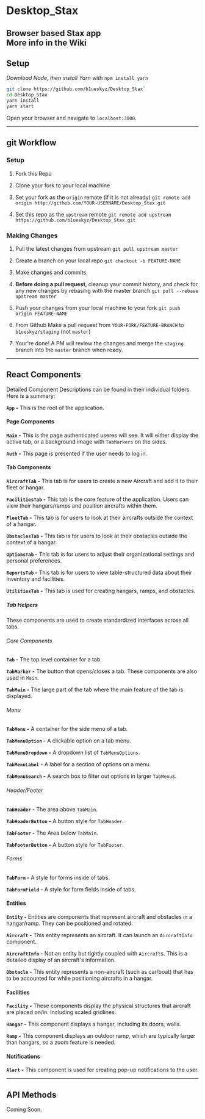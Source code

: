 # Desktop_Stax
Browser based Stax app  
More info in the Wiki
---

## Setup

_Download Node, then install Yarn with_ `npm install yarn`

```bash
git clone https://github.com/b1ueskyz/Desktop_Stax`
cd Desktop_Stax
yarn install
yarn start
```

Open your browser and navigate to `localhost:3000`.

---

## git Workflow

### Setup

1. Fork this Repo

2. Clone your fork to your local machine

3. Set your fork as the `origin` remote (if it is not already)
`git remote add origin http://github.com/YOUR-USERNAME/Desktop_Stax.git`

4. Set this repo as the `upstream` remote
`git remote add upstream https://github.com/b1ueskyz/Desktop_Stax.git`

### Making Changes

1. Pull the latest changes from upstream
`git pull upstream master`

2. Create a branch on your local repo
`git checkout -b FEATURE-NAME`

3. Make changes and commits.

4. **Before doing a pull request**, cleanup your commit history, and check for any new changes by rebasing with the master branch `git pull --rebase upstream master`

5. Push your changes from your local machine to your fork `git push origin FEATURE-NAME`

6. From Github Make a pull request from `YOUR-FORK/FEATURE-BRANCH` to `b1ueskyz/staging` (not `master`)

7. Your're done! A PM will review the changes and merge the `staging` branch into the `master` branch when ready.

---

## React Components

Detailed Component Descriptions can be found in their individual folders. Here is a summary:

**`App` -** This is the root of the application.

#### Page Components

**`Main` -** This is the page authenticated useres will see. It will either display the active tab, or a background image with `TabMarkers` on the sides.

**`Auth` -** This page is presented if the user needs to log in.

#### Tab Components

**`AircraftTab` -** This tab is for users to create a new Aircraft and add it to their fleet or hangar.

**`FacilitiesTab` -** This tab is the core feature of the application. Users can view their hangars/ramps and position aircrafts within them.

**`FleetTab` -** This tab is for users to look at their aircrafts outside the context of a hangar.

**`ObstaclesTab` -** This tab is for users to look at their obstacles outside the context of a hangar.

**`OptionsTab` -** This tab is for users to adjust their organizational settings and personal preferences.

**`ReportsTab` -** This tab is for users to view table-structured data about their inventory and facilities.

**`UtilitiesTab` -** This tab is used for creating hangars, ramps, and obstacles.

##### Tab Helpers

These components are used to create standardized interfaces across all tabs.

###### Core Components

**`Tab` -** The top level container for a tab.

**`TabMarker` -** The button that opens/closes a tab. These components are also used in `Main`.

**`TabMain` -** The large part of the tab where the main feature of the tab is displayed.

###### Menu

**`TabMenu` -** A container for the side menu of a tab.

**`TabMenuOption` -** A clickable option on a tab menu.

**`TabMenuDropdown` -** A dropdown list of `TabMenuOptions`.

**`TabMenuLabel` -** A label for a section of options on a menu.

**`TabMenuSearch` -** A search box to filter out options in larger `TabMenu`s.

###### Header/Footer

**`TabHeader` -** The area above `TabMain`.

**`TabHeaderButton` -** A button style for `TabHeader`.

**`TabFooter` -** The Area below `TabMain`.

**`TabFooterButton` -** A button style for `TabFooter`.

###### Forms

**`TabForm` -** A style for forms inside of tabs.

**`TabFormField` -** A style for form fields inside of tabs.

#### Entities

**`Entity` -** Entities are components that represent aircraft and obstacles in a hangar/ramp. They can be positioned and rotated.

**`Aircraft` -** This entity represents an aircraft. It can launch an `AircraftInfo` component.

**`AircraftInfo` -** Not an entity but tightly coupled with `Aircraft`s. This is a detailed display of an aircraft's information.

**`Obstacle` -** This entity represents a non-aircraft (such as car/boat) that has to be accounted for while positioning aircrafts in a hangar.

#### Facilities

**`Facility` -** These components display the physical structures that aircraft are placed on/in. Including scaled gridlines.

**`Hangar` -** This component displays a hangar, including its doors, walls.

**`Ramp` -** This component displays an outdoor ramp, which are typically larger than hangars, so a zoom feature is needed.

#### Notifications

**`Alert` -** This component is used for creating pop-up notifications to the user.

---

## API Methods

Coming Soon.
